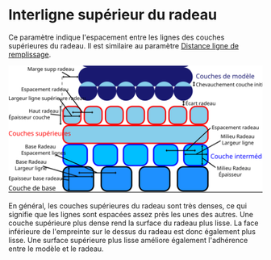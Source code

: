 Interligne supérieur du radeau
===

Ce paramètre indique l'espacement entre les lignes des couches supérieures du radeau. Il est similaire au paramètre [Distance ligne de remplissage](../infill/infill_line_distance.md).

![Dimensions relatives au radeau](../images/raft_dimensions_fr.svg)

En général, les couches supérieures du radeau sont très denses, ce qui signifie que les lignes sont espacées assez près les unes des autres. Une couche supérieure plus dense rend la surface du radeau plus lisse. La face inférieure de l'empreinte sur le dessus du radeau est donc également plus lisse. Une surface supérieure plus lisse améliore également l'adhérence entre le modèle et le radeau.
